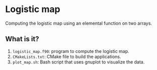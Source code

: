 # Logistic map

Computing the logistic map using an elemental function on two arrays.


## What is it?

1. `logistic_map.f90`: program to compute the logistic map.
1. `CMakeLists.txt`: CMake file to build the applications.
1. `plot_map.sh`: Bash script that uses gnuplot to visualize the data.
